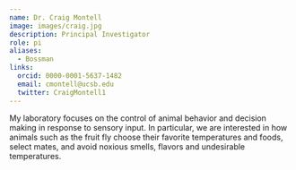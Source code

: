 ```yaml
---
name: Dr. Craig Montell
image: images/craig.jpg
description: Principal Investigator
role: pi
aliases:
  - Bossman
links:
  orcid: 0000-0001-5637-1482
  email: cmontell@ucsb.edu
  twitter: CraigMontell1
---
```


My laboratory focuses on the control of animal behavior and decision making in response to sensory input. In particular, we are interested in how animals such as the fruit fly choose their favorite temperatures and foods, select mates, and avoid noxious smells, flavors and undesirable temperatures.

